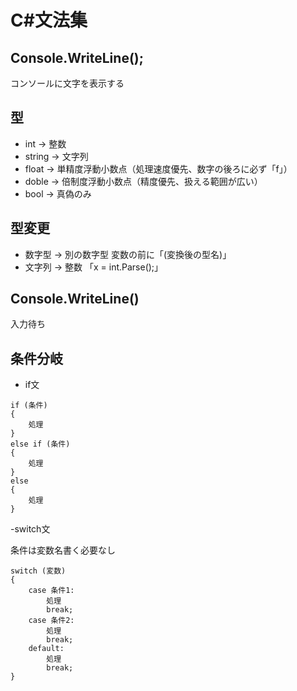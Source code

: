 # C#文法集

## Console.WriteLine();
コンソールに文字を表示する

## 型
- int -> 整数
- string -> 文字列
- float -> 単精度浮動小数点（処理速度優先、数字の後ろに必ず「f」）
- doble -> 倍制度浮動小数点（精度優先、扱える範囲が広い）
- bool -> 真偽のみ

## 型変更
- 数字型 -> 別の数字型 変数の前に「(変換後の型名)」
- 文字列 -> 整数 「x = int.Parse();」

## Console.WriteLine()
入力待ち

## 条件分岐
- if文
```
if (条件)
{
    処理
}
else if (条件)
{
    処理
}
else
{
    処理
}
```

-switch文

条件は変数名書く必要なし

```
switch (変数)
{
    case 条件1:
        処理
        break;
    case 条件2:
        処理
        break;
    default:
        処理
        break;
}
```